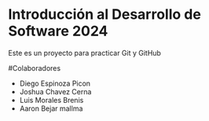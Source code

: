 # Introducción al Desarrollo de Software 2024
Este es un proyecto para practicar Git y GitHub

#Colaboradores
- Diego Espinoza Picon
- Joshua Chavez Cerna
- Luis Morales Brenis
- Aaron Bejar mallma

